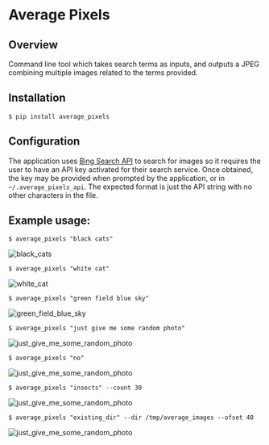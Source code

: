 # Average Pixels

## Overview
Command line tool which takes search terms as inputs, and outputs a JPEG combining multiple images related to the terms provided.

## Installation

    $ pip install average_pixels
    
## Configuration
The application uses [Bing Search API](https://www.microsoft.com/cognitive-services/en-us/bing-image-search-api) to search for images so it requires the user to have an API key activated for their search service. Once obtained, the key may be provided when prompted by the application, or in `~/.average_pixels_api`. The expected format is just the API string with no other characters in the file.

## Example usage:

    $ average_pixels "black cats"
    
![black_cats](average_pixels/outputs/black_cats.jpg)

    $ average_pixels "white cat"
    
![white_cat](average_pixels/outputs/white_cat.jpg)

    $ average_pixels "green field blue sky"
    
![green_field_blue_sky](average_pixels/outputs/green_field_blue_sky.jpg)

    $ average_pixels "just give me some random photo"

![just_give_me_some_random_photo](average_pixels/outputs/just_give_me_some_random_photo.jpg)

    $ average_pixels "no"

![just_give_me_some_random_photo](average_pixels/outputs/no.jpg)

    $ average_pixels "insects" --count 30

![just_give_me_some_random_photo](average_pixels/outputs/insects.jpg)

    $ average_pixels "existing_dir" --dir /tmp/average_images --ofset 40

![just_give_me_some_random_photo](average_pixels/outputs/existing_dir.jpg)
